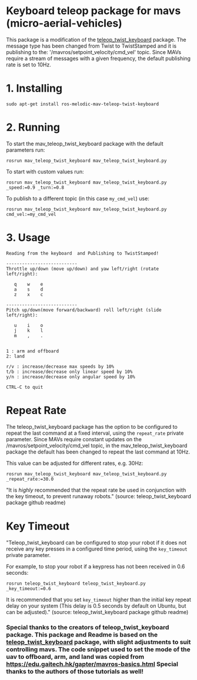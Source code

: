 # Keyboard teleop package for mavs (micro-aerial-vehicles)
This package is a modification of the [teleop_twist_keyboard](http://wiki.ros.org/teleop_twist_keyboard) package. The message type has been changed from Twist to TwistStamped and it is publishing to the: '/mavros/setpoint_velocity/cmd_vel' topic. Since MAVs require a stream of messages with a given frequency, the default publishing rate is set to 10Hz.

# 1. Installing
```
sudo apt-get install ros-melodic-mav-teleop-twist-keyboard
```

# 2. Running
To start the mav_teleop_twist_keyboard package with the default parameters run:
```
rosrun mav_teleop_twist_keyboard mav_teleop_twist_keyboard.py
```

To start with custom values run:
```
rosrun mav_teleop_twist_keyboard mav_teleop_twist_keyboard.py _speed:=0.9 _turn:=0.8
```

To publish to a different topic (in this case `my_cmd_vel`) use:
```
rosrun mav_teleop_twist_keyboard mav_teleop_twist_keyboard.py cmd_vel:=my_cmd_vel
```

# 3. Usage
```
Reading from the keyboard  and Publishing to TwistStamped!

---------------------------
Throttle up/down (move up/down) and yaw left/right (rotate left/right):

   q    w    e
   a    s    d
   z    x    c

---------------------------
Pitch up/down(move forward/backward) roll left/right (slide left/right):

   u    i    o
   j    k    l
   m    ,    .


1 : arm and offboard
2: land

r/v : increase/decrease max speeds by 10%
t/b : increase/decrease only linear speed by 10%
y/n : increase/decrease only angular speed by 10%

CTRL-C to quit
```

# Repeat Rate

The teleop\_twist\_keyboard package has the option to be configured to repeat the last command at a fixed interval, using the `repeat_rate` private parameter. Since MAVs require  constant  updates on the /mavros/setpoint\_velocity/cmd\_vel topic, in the  mav\_teleop\_twist\_keyboard package the default has been changed to repeat the last command at 10Hz.

This value can be adjusted for different rates, e.g. 30Hz:

```
rosrun mav_teleop_twist_keyboard mav_teleop_twist_keyboard.py _repeat_rate:=30.0
```

"It is _highly_ recommended that the repeat rate be used in conjunction with the key timeout, to prevent runaway robots." (source: teleop_twist_keyboard package github readme)

# Key Timeout

"Teleop\_twist\_keyboard can be configured to stop your robot if it does not receive any key presses in a configured time period, using the `key_timeout` private parameter.

For example, to stop your robot if a keypress has not been received in 0.6 seconds:
```
rosrun teleop_twist_keyboard teleop_twist_keyboard.py _key_timeout:=0.6
```

It is recommended that you set `key_timeout` higher than the initial key repeat delay on your system (This delay is 0.5 seconds by default on Ubuntu, but can be adjusted)." (source: teleop_twist_keyboard package github readme)


### Special thanks to the creators of teleop_twist_keyboard package. This package and Readme is based on the [teleop_twist_keyboard](http://wiki.ros.org/teleop_twist_keyboard) package, with slight adjustments to suit controlling mavs. The code snippet used to set the mode of the uav to offboard, arm, and land was copied from https://edu.gaitech.hk/gapter/mavros-basics.html Special thanks to the authors of those tutorials as well!
